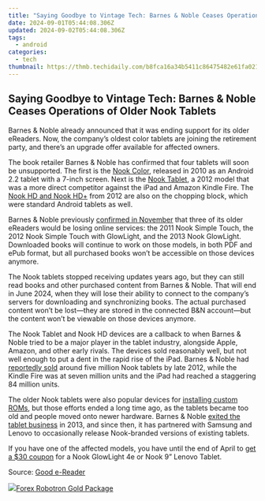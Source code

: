 ```yaml
---
title: "Saying Goodbye to Vintage Tech: Barnes & Noble Ceases Operations of Older Nook Tablets"
date: 2024-09-01T05:44:08.306Z
updated: 2024-09-02T05:44:08.306Z
tags:
  - android
categories:
  - tech
thumbnail: https://thmb.techidaily.com/b8fca16a34b5411c86475482e61fa021f5aeb02943a66dd5dba0e650f0e39da1.jpg
---
```


## Saying Goodbye to Vintage Tech: Barnes & Noble Ceases Operations of Older Nook Tablets

Barnes & Noble already announced that it was ending support for its older eReaders. Now, the company’s oldest color tablets are joining the retirement party, and there’s an upgrade offer available for affected owners.

 The book retailer Barnes & Noble has confirmed that four tablets will soon be unsupported. The first is the [Nook Color](https://en.wikipedia.org/wiki/Nook%5FColor), released in 2010 as an Android 2.2 tablet with a 7-inch screen. Next is the [Nook Tablet](https://en.wikipedia.org/wiki/Nook%5FTablet), a 2012 model that was a more direct competitor against the iPad and Amazon Kindle Fire. The [Nook HD and Nook HD+](https://en.wikipedia.org/wiki/Nook%5FHD) from 2012 are also on the chopping block, which were standard Android tablets as well.

 Barnes & Noble previously [confirmed in November](https://program-issues.techidaily.com/how-to-resolve-the-ongoing-problem-of-watch-dogs-legion-not-running-smoothly-on-your-computer/) that three of its older eReaders would be losing online services: the 2011 Nook Simple Touch, the 2012 Nook Simple Touch with GlowLight, and the 2013 Nook GlowLight. Downloaded books will continue to work on those models, in both PDF and ePub format, but all purchased books won’t be accessible on those devices anymore.

 The Nook tablets stopped receiving updates years ago, but they can still read books and other purchased content from Barnes & Noble. That will end in June 2024, when they will lose their ability to connect to the company’s servers for downloading and synchronizing books. The actual purchased content won’t be lost—they are stored in the connected B&N account—but the content won’t be viewable on those devices anymore.

 The Nook Tablet and Nook HD devices are a callback to when Barnes & Noble tried to be a major player in the tablet industry, alongside Apple, Amazon, and other early rivals. The devices sold reasonably well, but not well enough to put a dent in the rapid rise of the iPad. Barnes & Noble had [reportedly sold](https://archive.nytimes.com/bits.blogs.nytimes.com/2012/10/19/7-inch-tablets/) around five million Nook tablets by late 2012, while the Kindle Fire was at seven million units and the iPad had reached a staggering 84 million units.

 The older Nook tablets were also popular devices for [installing custom ROMs](https://www.youtube.com/watch?v=XxKO8-seTLU), but those efforts ended a long time ago, as the tablets became too old and people moved onto newer hardware. Barnes & Noble [exited the tablet business](https://www.washingtonpost.com/business/technology/barnes-and-noble-to-stop-making-nook-tablets-in-house/2013/06/25/d8c8216e-ddb7-11e2-948c-d644453cf169%5Fstory.html) in 2013, and since then, it has partnered with Samsung and Lenovo to occasionally release Nook-branded versions of existing tablets.

 If you have one of the affected models, you have until the end of April to [get a $30 coupon](https://customer.barnesandnoble.com/signup/nook-upgrade) for a Nook GlowLight 4e or Nook 9” Lenovo Tablet.

 Source: [Good e-Reader](https://goodereader.com/blog/e-book-news/barnes-and-noble-nook-tablets-can-no-longer-buy-ebooks)

<ins class="adsbygoogle"
     style="display:block"
     data-ad-format="autorelaxed"
     data-ad-client="ca-pub-7571918770474297"
     data-ad-slot="1223367746"></ins>



<ins class="adsbygoogle"
     style="display:block"
     data-ad-client="ca-pub-7571918770474297"
     data-ad-slot="8358498916"
     data-ad-format="auto"
     data-full-width-responsive="true"></ins>



<!-- affiliate ads begin -->
<a href="https://secure.2checkout.com/order/checkout.php?PRODS=4727541&QTY=1&AFFILIATE=108875&CART=1"><img src="https://secure.avangate.com/images/merchant/5f4f7141b65a730b4efb0e0d51f63e94/products/copy_copy_forexrobotronbox.gif" border="0">Forex Robotron Gold Package</a>
<!-- affiliate ads end -->